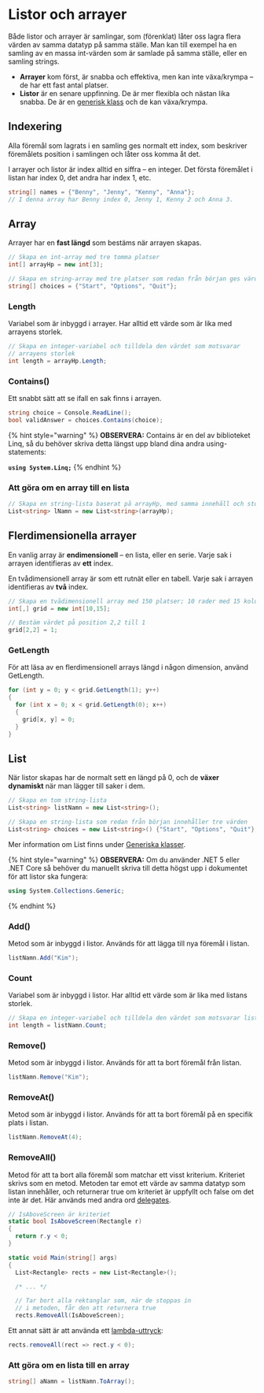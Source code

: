 # Listor och arrayer

Både listor och arrayer är samlingar, som (förenklat) låter oss lagra flera värden av samma datatyp på samma ställe. Man kan till exempel ha en samling av en massa int-värden som är samlade på samma ställe, eller en samling strings.

* **Arrayer** kom först, är snabba och effektiva, men kan inte växa/krympa – de har ett fast antal platser.
* **Listor** är en senare uppfinning. De är mer flexibla och nästan lika snabba. De är en [generisk klass](../klasser-och-objektorientering/generiska-klasser.md#list) och de kan växa/krympa.

## Indexering

Alla föremål som lagrats i en samling ges normalt ett index, som beskriver föremålets position i samlingen och låter oss komma åt det.

I arrayer och listor är index alltid en siffra – en integer. Det första föremålet i listan har index 0, det andra har index 1, etc.

```csharp
string[] names = {"Benny", "Jenny", "Kenny", "Anna"};
// I denna array har Benny index 0, Jenny 1, Kenny 2 och Anna 3.
```

## Array

Arrayer har en **fast längd** som bestäms när arrayen skapas.

```csharp
// Skapa en int-array med tre tomma platser
int[] arrayHp = new int[3];

// Skapa en string-array med tre platser som redan från början ges värden
string[] choices = {"Start", "Options", "Quit"};
```

### Length

Variabel som är inbyggd i arrayer. Har alltid ett värde som är lika med arrayens storlek.

```csharp
// Skapa en integer-variabel och tilldela den värdet som motsvarar 
// arrayens storlek
int length = arrayHp.Length;
```

### Contains()

Ett snabbt sätt att se ifall en sak finns i arrayen.

```csharp
string choice = Console.ReadLine();
bool validAnswer = choices.Contains(choice);
```

{% hint style="warning" %}
**OBSERVERA:** Contains är en del av biblioteket Linq, så du behöver skriva detta längst upp bland dina andra using-statements:

**`using System.Linq;`**
{% endhint %}

### Att göra om en array till en lista

```csharp
// Skapa en string-lista baserat på arrayHp, med samma innehåll och storlek
List<string> lNamn = new List<string>(arrayHp);
```

## Flerdimensionella arrayer

En vanlig array är **endimensionell** – en lista, eller en serie. Varje sak i arrayen identifieras av **ett** index.

En tvådimensionell array är som ett rutnät eller en tabell. Varje sak i arrayen identifieras av **två** index.

```csharp
// Skapa en tvådimensionell array med 150 platser; 10 rader med 15 kolumner
int[,] grid = new int[10,15];

// Bestäm värdet på position 2,2 till 1
grid[2,2] = 1;
```

### GetLength

För att läsa av en flerdimensionell arrays längd i någon dimension, använd GetLength.

```csharp
for (int y = 0; y < grid.GetLength(1); y++)
{
  for (int x = 0; x < grid.GetLength(0); x++)
  {
    grid[x, y] = 0;
  }
}
```

## List

När listor skapas har de normalt sett en längd på 0, och de **växer dynamiskt** när man lägger till saker i dem.

```csharp
// Skapa en tom string-lista
List<string> listNamn = new List<string>();

// Skapa en string-lista som redan från början innehåller tre värden
List<string> choices = new List<string>() {"Start", "Options", "Quit"};
```

Mer information om List finns under [Generiska klasser](../klasser-och-objektorientering/generiska-klasser.md).

{% hint style="warning" %}
**OBSERVERA:** Om du använder .NET 5 eller .NET Core så behöver du manuellt skriva till detta högst upp i dokumentet för att listor ska fungera:

```csharp
using System.Collections.Generic;
```
{% endhint %}

### Add()

Metod som är inbyggd i listor. Används för att lägga till nya föremål i listan.

```csharp
listNamn.Add("Kim");
```

### Count

Variabel som är inbyggd i listor. Har alltid ett värde som är lika med listans storlek.

```csharp
// Skapa en integer-variabel och tilldela den värdet som motsvarar listans storlek
int length = listNamn.Count;
```

### Remove()

Metod som är inbyggd i listor. Används för att ta bort föremål från listan.

```csharp
listNamn.Remove("Kim");
```

### RemoveAt()

Metod som är inbyggd i listor. Används för att ta bort föremål på en specifik plats i listan.

```csharp
listNamn.RemoveAt(4);
```

### RemoveAll()

Metod för att ta bort alla föremål som matchar ett visst kriterium. Kriteriet skrivs som en metod. Metoden tar emot ett värde av samma datatyp som listan innehåller, och returnerar true om kriteriet är uppfyllt och false om det inte är det. Här används med andra ord [delegates](delegates.md).

```csharp
// IsAboveScreen är kriteriet
static bool IsAboveScreen(Rectangle r)
{
  return r.y < 0;
}

static void Main(string[] args)
{
  List<Rectangle> rects = new List<Rectangle>();

  /* ... */

  // Tar bort alla rektanglar som, när de stoppas in 
  // i metoden, får den att returnera true
  rects.RemoveAll(IsAboveScreen);
```

Ett annat sätt är att använda ett [lambda-uttryck](delegates.md#lambdas):

```csharp
rects.removeAll(rect => rect.y < 0);
```

### Att göra om en lista till en array

```csharp
string[] aNamn = listNamn.ToArray();
```

